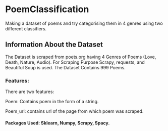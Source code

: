 # PoemClassification
Making a dataset of poems and try categorising them in 4 genres using two different classifiers. 

## Information About the Dataset
The Dataset is scraped from poets.org having 4 Genres of Poems (Love, Death, Nature, Audio). For Scraping Purpose Scrapy, requests, and Beautiful Soup is used. The Dataset Contains 999 Poems.

### Features:

There are two features:

Poem: Contains poem in the form of a string.

Poem_url: contains url of the page from which poem was scraped.

#### Packages Used: Sklearn, Numpy, Scrapy, Spacy.
